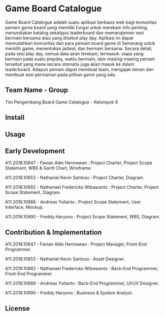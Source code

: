 # Game Board Catalogue
Game Board Catalogue adalah suatu aplikasi berbasis web bagi komunitas pemain game board yang memiliki fungsi untuk merekam info penting, menyediakan katalog sekaligus leaderboard dan memanajemen sesi bermain bersama atau yang disebut play day. Aplikasi ini dapat memudahkan komunitas dan para pemain board game di Semarang untuk memilih game, menentukan jadwal, dan bermain bersama. Secara detail, pada sesi play day, semua data akan terekam, termasuk: siapa yang bermain pada suatu playday, waktu bermain, skor masing-masing pemain tersebut yang mana secara otomatis juga akan masuk ke dalam leaderboard. Adapun pemain dapat membuat team, mengajak teman dan membuat sesi permainan pada pilihan game yang ada. 

## Team Name - Group
Tim Pengembang Board Game Catalogue - Kelompok 9

## Install

## Usage

## Early Development
A11.2018.10847 - Favian Aldo Hermawan : Project Charter, Project  Scope Statement, WBS & Gantt Chart, Wireframe.

A11.2018.10853 - Nathaniel Kevin Santoso : Project Charter, Diagram.

A11.2018.10882 - Nathanael Fredericko Wibawanto : Project Charter, Project  Scope Statement, Diagram.

A11.2018.10888 - Andreas Yulianto : Project  Scope Statement, User Interface, Mockup.

A11.2018.10990 - Freddy Haryono : Project  Scope Statement, WBS, Diagram.

## Contribution & Implementation
A11.2018.10847 - Favian Aldo Hermawan : Project Manager, Front-End Programmer.

A11.2018.10853 - Nathaniel Kevin Santoso : Asset Designer.

A11.2018.10882 - Nathanael Fredericko Wibawanto : Back-End Programmer, Front-End Programmer.

A11.2018.10888 - Andreas Yulianto : Back-End Programmer, UI/UX Designer.

A11.2018.10990 - Freddy Haryono : Business & System Analyst.

## License
